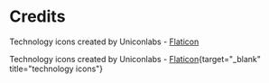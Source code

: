 # Credits


Technology icons created by Uniconlabs - <a href="https://www.flaticon.com/free-icons/technology" target="_blank" title="technology icons">Flaticon</a>


Technology icons created by Uniconlabs - [Flaticon](https://www.flaticon.com/free-icons/technology){target="_blank" title="technology icons"}


